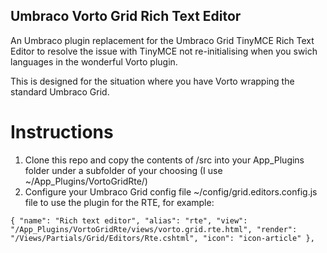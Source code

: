 ## Umbraco Vorto Grid Rich Text Editor

An Umbraco plugin replacement for the Umbraco Grid TinyMCE Rich Text Editor to resolve the issue with TinyMCE not re-initialising when you swich languages in the wonderful Vorto plugin.

This is designed for the situation where you have Vorto wrapping the standard Umbraco Grid.

# Instructions

1. Clone this repo and copy the contents of /src into your App_Plugins folder under a subfolder of your choosing (I use ~/App_Plugins/VortoGridRte/)
2. Configure your Umbraco Grid config file ~/config/grid.editors.config.js file to use the plugin for the RTE, for example:

`
{
    "name": "Rich text editor",
    "alias": "rte",
    "view": "/App_Plugins/VortoGridRte/views/vorto.grid.rte.html",
    "render": "/Views/Partials/Grid/Editors/Rte.cshtml",
    "icon": "icon-article"
},
`